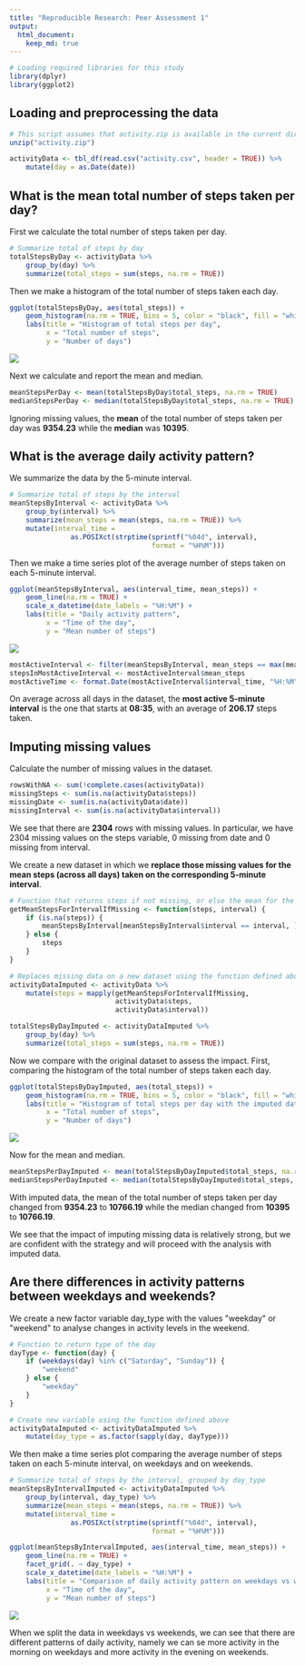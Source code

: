 ```yaml
---
title: "Reproducible Research: Peer Assessment 1"
output: 
  html_document:
    keep_md: true
---
```



```r
# Loading required libraries for this study
library(dplyr)
library(ggplot2)
```


## Loading and preprocessing the data


```r
# This script assumes that activity.zip is available in the current directory
unzip("activity.zip")

activityData <- tbl_df(read.csv("activity.csv", header = TRUE)) %>%
    mutate(day = as.Date(date))
```


## What is the mean total number of steps taken per day?

First we calculate the total number of steps taken per day.


```r
# Summarize total of steps by day
totalStepsByDay <- activityData %>%
    group_by(day) %>%
    summarize(total_steps = sum(steps, na.rm = TRUE))
```

Then we make a histogram of the total number of steps taken each day.


```r
ggplot(totalStepsByDay, aes(total_steps)) +
    geom_histogram(na.rm = TRUE, bins = 5, color = "black", fill = "white") +
    labs(title = "Histogram of total steps per day",
         x = "Total number of steps",
         y = "Number of days")
```

![](PA1_template_files/figure-html/unnamed-chunk-4-1.png)<!-- -->

Next we calculate and report the mean and median.


```r
meanStepsPerDay <- mean(totalStepsByDay$total_steps, na.rm = TRUE)
medianStepsPerDay <- median(totalStepsByDay$total_steps, na.rm = TRUE)
```

Ignoring missing values, the **mean** of the total number of steps taken per day
was **9354.23** while the **median**
was **10395**.


## What is the average daily activity pattern?

We summarize the data by the 5-minute interval.


```r
# Summarize total of steps by the interval
meanStepsByInterval <- activityData %>%
    group_by(interval) %>%
    summarize(mean_steps = mean(steps, na.rm = TRUE)) %>%
    mutate(interval_time =
               as.POSIXct(strptime(sprintf("%04d", interval),
                                   format = "%H%M")))
```

Then we make a time series plot of the average number of steps taken on each 5-minute interval.


```r
ggplot(meanStepsByInterval, aes(interval_time, mean_steps)) +
    geom_line(na.rm = TRUE) +
    scale_x_datetime(date_labels = "%H:%M") +
    labs(title = "Daily activity pattern",
         x = "Time of the day",
         y = "Mean number of steps")
```

![](PA1_template_files/figure-html/unnamed-chunk-7-1.png)<!-- -->


```r
mostActiveInterval <- filter(meanStepsByInterval, mean_steps == max(mean_steps))
stepsInMostActiveInterval <- mostActiveInterval$mean_steps
mostActiveTime <- format.Date(mostActiveInterval$interval_time, "%H:%M")
```

On average across all days in the dataset, the **most active 5-minute interval**
is the one that starts at **08:35**, with an average of
**206.17** steps taken.


## Imputing missing values

Calculate the number of missing values in the dataset.


```r
rowsWithNA <- sum(!complete.cases(activityData))
missingSteps <- sum(is.na(activityData$steps))
missingDate <- sum(is.na(activityData$date))
missingInterval <- sum(is.na(activityData$interval))
```

We see that there are **2304** rows with missing values. In particular,
we have 2304 missing values on the steps variable, 0
missing from date and 0 missing from interval.

We create a new dataset in which we **replace those missing values for the mean
steps (across all days) taken on the corresponding 5-minute interval**.


```r
# Function that returns steps if not missing, or else the mean for the interval
getMeanStepsForIntervalIfMissing <- function(steps, interval) {
    if (is.na(steps)) {
        meanStepsByInterval[meanStepsByInterval$interval == interval, ]$mean_steps
    } else {
        steps
    }
}

# Replaces missing data on a new dataset using the function defined above
activityDataImputed <- activityData %>%
    mutate(steps = mapply(getMeanStepsForIntervalIfMissing,
                          activityData$steps,
                          activityData$interval))

totalStepsByDayImputed <- activityDataImputed %>%
    group_by(day) %>%
    summarize(total_steps = sum(steps, na.rm = TRUE))
```

Now we compare with the original dataset to assess the impact. First, comparing
the histogram of the total number of steps taken each day.


```r
ggplot(totalStepsByDayImputed, aes(total_steps)) +
    geom_histogram(na.rm = TRUE, bins = 5, color = "black", fill = "white") +
    labs(title = "Histogram of total steps per day with the imputed dataset",
         x = "Total number of steps",
         y = "Number of days")
```

![](PA1_template_files/figure-html/unnamed-chunk-11-1.png)<!-- -->

Now for the mean and median.


```r
meanStepsPerDayImputed <- mean(totalStepsByDayImputed$total_steps, na.rm = TRUE)
medianStepsPerDayImputed <- median(totalStepsByDayImputed$total_steps, na.rm = TRUE)
```

With imputed data, the mean of the total number of steps taken per day changed
from **9354.23** to
**10766.19** while the median
changed from **10395** to
**10766.19**.

We see that the impact of imputing missing data is relatively strong, but we are
confident with the strategy and will proceed with the analysis with imputed
data.

## Are there differences in activity patterns between weekdays and weekends?

We create a new factor variable day_type with the values "weekday" or "weekend"
to analyse changes in activity levels in the weekend.



```r
# Function to return type of the day
dayType <- function(day) {
    if (weekdays(day) %in% c("Saturday", "Sunday")) {
        "weekend"
    } else {
        "weekday"
    }
}

# Create new variable using the function defined above
activityDataImputed <- activityDataImputed %>%
    mutate(day_type = as.factor(sapply(day, dayType)))
```

We then make a time series plot comparing the average number of steps taken on
each 5-minute interval, on weekdays and on weekends.


```r
# Summarize total of steps by the interval, grouped by day_type
meanStepsByIntervalImputed <- activityDataImputed %>%
    group_by(interval, day_type) %>%
    summarize(mean_steps = mean(steps, na.rm = TRUE)) %>%
    mutate(interval_time =
               as.POSIXct(strptime(sprintf("%04d", interval),
                                   format = "%H%M")))

ggplot(meanStepsByIntervalImputed, aes(interval_time, mean_steps)) +
    geom_line(na.rm = TRUE) +
    facet_grid(. ~ day_type) +
    scale_x_datetime(date_labels = "%H:%M") +
    labs(title = "Comparison of daily activity pattern on weekdays vs weekends",
         x = "Time of the day",
         y = "Mean number of steps")
```

![](PA1_template_files/figure-html/unnamed-chunk-14-1.png)<!-- -->

When we split the data in weekdays vs weekends, we can see that there are
different patterns of daily activity, namely we can se more activity in the
morning on weekdays and more activity in the evening on weekends.
